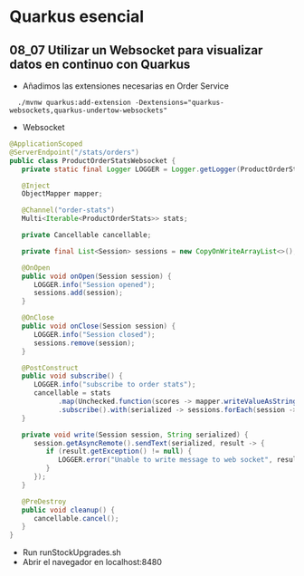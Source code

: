 # Quarkus esencial
## 08_07 Utilizar un Websocket para visualizar datos en continuo con Quarkus

* Añadimos las extensiones necesarias en Order Service
```shell
  ./mvnw quarkus:add-extension -Dextensions="quarkus-websockets,quarkus-undertow-websockets"
 ```

* Websocket
```java
@ApplicationScoped
@ServerEndpoint("/stats/orders")
public class ProductOrderStatsWebsocket {
   private static final Logger LOGGER = Logger.getLogger(ProductOrderStatsWebsocket.class);

   @Inject
   ObjectMapper mapper;

   @Channel("order-stats")
   Multi<Iterable<ProductOrderStats>> stats;

   private Cancellable cancellable;

   private final List<Session> sessions = new CopyOnWriteArrayList<>();

   @OnOpen
   public void onOpen(Session session) {
      LOGGER.info("Session opened");
      sessions.add(session);
   }

   @OnClose
   public void onClose(Session session) {
      LOGGER.info("Session closed");
      sessions.remove(session);
   }

   @PostConstruct
   public void subscribe() {
      LOGGER.info("subscribe to order stats");
      cancellable = stats
            .map(Unchecked.function(scores -> mapper.writeValueAsString(scores)))
            .subscribe().with(serialized -> sessions.forEach(session -> write(session, serialized)));
   }

   private void write(Session session, String serialized) {
      session.getAsyncRemote().sendText(serialized, result -> {
         if (result.getException() != null) {
            LOGGER.error("Unable to write message to web socket", result.getException());
         }
      });
   }

   @PreDestroy
   public void cleanup() {
      cancellable.cancel();
   }
}
```
* Run  runStockUpgrades.sh
* Abrir el navegador en localhost:8480

